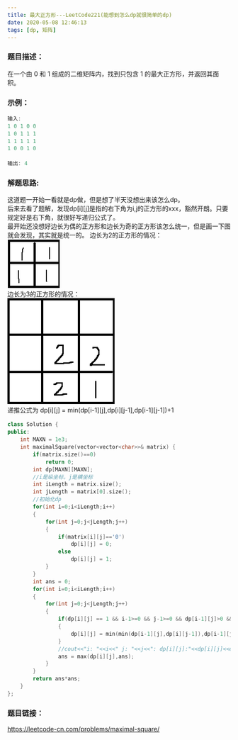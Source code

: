 ```yaml
---
title: 最大正方形---LeetCode221(能想到怎么dp就很简单的dp)
date: 2020-05-08 12:46:13
tags: [dp, 矩阵]
---
```

### 题目描述：  
在一个由 0 和 1 组成的二维矩阵内，找到只包含 1 的最大正方形，并返回其面积。

### 示例：   
```cpp
输入: 
1 0 1 0 0
1 0 1 1 1
1 1 1 1 1
1 0 0 1 0

输出: 4
```


### 解题思路:  
这道题一开始一看就是dp做，但是想了半天没想出来该怎么dp。  
后来去看了题解，发现dp[i][j]是指的右下角为i,j的正方形的xxx，豁然开朗。只要规定好是右下角，就很好写递归公式了。  
最开始还没想好边长为偶的正方形和边长为奇的正方形该怎么统一，但是画一下图就会发现，其实就是统一的。
边长为2的正方形的情况：  
![1](/images/LeetCode221_1.png)  
边长为3的正方形的情况：  
![2](/images/LeetCode221_2.png)  
递推公式为 dp[i][j] = min(dp[i-1][j],dp[i][j-1],dp[i-1][j-1])+1  

```cpp
class Solution {
public:
    int MAXN = 1e3;
    int maximalSquare(vector<vector<char>>& matrix) {
        if(matrix.size()==0)
            return 0;
        int dp[MAXN][MAXN];
        //i是纵坐标，j是横坐标
        int iLength = matrix.size();
        int jLength = matrix[0].size();
        //初始化dp
        for(int i=0;i<iLength;i++)
        {
            for(int j=0;j<jLength;j++)
            {
                if(matrix[i][j]=='0')
                    dp[i][j] = 0;
                else
                    dp[i][j] = 1;
            }
        }
        int ans = 0;
        for(int i=0;i<iLength;i++)
        {
            for(int j=0;j<jLength;j++)
            {
                if(dp[i][j] == 1 && i-1>=0 && j-1>=0 && dp[i-1][j]>0 && dp[i][j-1]>0 &&dp[i-1][j-1] >0 )
                {
                    dp[i][j] = min(min(dp[i-1][j],dp[i][j-1]),dp[i-1][j-1]) + 1;
                }
                //cout<<"i: "<<i<<" j: "<<j<<": dp[i][j]:"<<dp[i][j]<<endl;
                ans = max(dp[i][j],ans);
            }
        }
        return ans*ans;
    }
};
```

### 题目链接：  
https://leetcode-cn.com/problems/maximal-square/